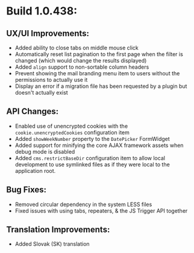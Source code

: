 # Build 1.0.438:

## UX/UI Improvements:
- Added ability to close tabs on middle mouse click
- Automatically reset list pagination to the first page when the filter is changed (which would change the results displayed)
- Added `align` support to non-sortable column headers
- Prevent showing the mail branding menu item to users without the permissions to actually use it
- Display an error if a migration file has been requested by a plugin but doesn't actually exist

## API Changes:
- Enabled use of unencrypted cookies with the `cookie.unencryptedCookies` configuration item
- Added `showWeekNumber` property to the `DatePicker` FormWidget
- Added support for minifying the core AJAX framework assets when debug mode is disabled
- Added `cms.restrictBaseDir` configuration item to allow local development to use symlinked files as if they were local to the application root.

## Bug Fixes:
- Removed circular dependency in the system LESS files
- Fixed issues with using tabs, repeaters, & the JS Trigger API together

## Translation Improvements:
- Added Slovak (SK) translation